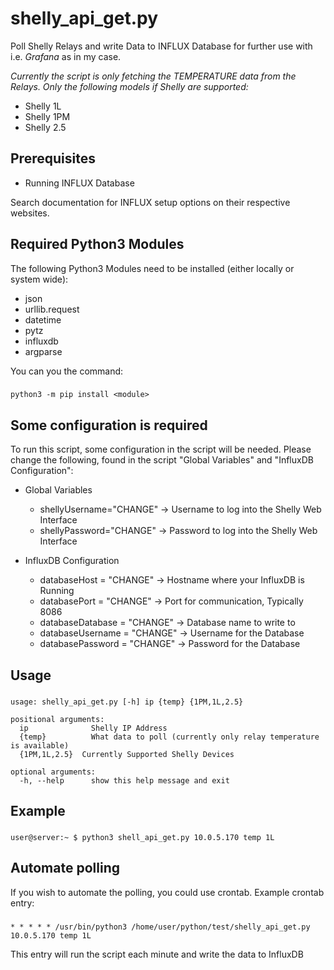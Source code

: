 # shelly_api_get.py
Poll Shelly Relays and write Data to INFLUX Database for further use with i.e. *Grafana* as in my case.

*Currently the script is only fetching the TEMPERATURE data from the Relays. Only the following models if Shelly are supported:*
- Shelly 1L
- Shelly 1PM
- Shelly 2.5

## Prerequisites
- Running INFLUX Database

Search documentation for INFLUX setup options on their respective websites.

## Required Python3 Modules
The following Python3 Modules need to be installed (either locally or system wide):
- json
- urllib.request
- datetime
- pytz
- influxdb
- argparse

You can you the command:
###
    python3 -m pip install <module>

## Some configuration is required

To run this script, some configuration in the script will be needed. Please change the following, found in the script "Global Variables" and "InfluxDB Configuration":

- Global Variables
    - shellyUsername="CHANGE" -> Username to log into the Shelly Web Interface
    - shellyPassword="CHANGE" -> Password to log into the Shelly Web Interface

- InfluxDB Configuration
    - databaseHost = "CHANGE" -> Hostname where your InfluxDB is Running
    - databasePort = "CHANGE" -> Port for communication, Typically 8086
    - databaseDatabase = "CHANGE" -> Database name to write to
    - databaseUsername = "CHANGE" -> Username for the Database
    - databasePassword = "CHANGE" -> Password for the Database

## Usage

###
    usage: shelly_api_get.py [-h] ip {temp} {1PM,1L,2.5}

    positional arguments:
      ip              Shelly IP Address
      {temp}          What data to poll (currently only relay temperature is available)
      {1PM,1L,2.5}  Currently Supported Shelly Devices

    optional arguments:
      -h, --help      show this help message and exit

## Example
###
    user@server:~ $ python3 shell_api_get.py 10.0.5.170 temp 1L

## Automate polling

If you wish to automate the polling, you could use crontab. Example crontab entry:

###
    * * * * * /usr/bin/python3 /home/user/python/test/shelly_api_get.py 10.0.5.170 temp 1L

This entry will run the script each minute and write the data to InfluxDB

